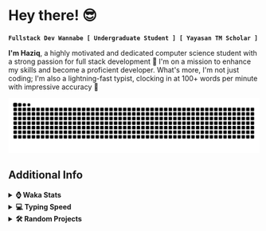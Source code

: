 # Hey there! 😎

**`Fullstack Dev Wannabe [ Undergraduate Student ] [ Yayasan TM Scholar ]`**

**I'm Haziq**, a highly motivated and dedicated computer science student with a strong passion for full stack development 🚀 I'm on a mission to enhance my skills and become a proficient developer. What's more, I'm not just coding; I'm also a lightning-fast typist, clocking in at 100+ words per minute with impressive accuracy 💨

<!--[![LinkedIn](https://custom-icon-badges.demolab.com/badge/LinkedIn-0077B5?style=for-the-badge&logo=linkedin&logoColor=white)](https://www.linkedin.com/in/HaziqKhairi/)-->
<!--[![Email](https://custom-icon-badges.demolab.com/badge/Email-8B0000?style=for-the-badge&logo=mail&logoColor=white)](mailto:ihaziqkhairi@gmail.com)-->
<!--[![LeetCode](https://img.shields.io/badge/LeetCode-000000?style=for-the-badge&logo=LeetCode&logoColor=#d16c0)](https://leetcode.com/Kyziq/)-->

<picture>
  <source media="(prefers-color-scheme: dark)" srcset="https://github.com/Kyziq/Kyziq/blob/output/github-contribution-grid-snake-dark.svg" />
  <source media="(prefers-color-scheme: light)" srcset="https://github.com/Kyziq/Kyziq/blob/output/github-contribution-grid-snake.svg" />
  <img alt="Snake Contribution GIF" src="https://github.com/Kyziq/Kyziq/blob/output/github-contribution-grid-snake.svg" />
</picture>

<!--
<h2 align="left">Languages & Tools</h2>
<div>
	<img alt="Java" src="https://img.shields.io/badge/java-%23ED8B00.svg?style=for-the-badge&logo=openjdk&logoColor=white">
	<img alt="TypeScript" src="https://img.shields.io/badge/typescript-%23007ACC.svg?style=for-the-badge&logo=typescript&logoColor=white" />
	<img alt="JavaScript" src="https://img.shields.io/badge/JavaScript-F7DF1E?style=for-the-badge&logo=javascript&logoColor=white" />
	<img alt="React Native" src="https://img.shields.io/badge/react_native-%2320232a.svg?style=for-the-badge&logo=react&logoColor=%2361DAFB" />
	<img alt="React.js" src="https://img.shields.io/badge/React-20232A?style=for-the-badge&logo=react&logoColor=white" />
	<img alt="Node.js" src="https://img.shields.io/badge/Node.js-43853D?style=for-the-badge&logo=node.js&logoColor=white" />
	<img alt="C++" src="https://img.shields.io/badge/c++-%2300599C.svg?style=for-the-badge&logo=c%2B%2B&logoColor=white">
	<img alt="HTML5" src="https://img.shields.io/badge/HTML5-F16529?style=for-the-badge&logo=html5&logoColor=white" />
	<img alt="CSS" src="https://img.shields.io/badge/CSS3-1572B6?style=for-the-badge&logo=css3&logoColor=white" />
	<img alt="SQL" src="https://img.shields.io/badge/Sql-018bff?style=for-the-badge&logo=microsoft-access&logoColor=white" />
	<img alt="Hibernate" src="https://img.shields.io/badge/Hibernate-59666C?style=for-the-badge&logo=Hibernate&logoColor=white" />
	<img alt="Bootstrap" src="https://img.shields.io/badge/bootstrap-%23563D7C.svg?style=for-the-badge&logo=bootstrap&logoColor=white">
	<img alt="Chart.js" src="https://img.shields.io/badge/chart.js-F5788D.svg?style=for-the-badge&logo=chart.js&logoColor=white">
	<img alt="Android Studio" src="https://img.shields.io/badge/Android%20Studio-3DDC84.svg?style=for-the-badge&logo=android-studio&logoColor=white">
	<img alt="Git" src="https://img.shields.io/badge/git-%23F05033.svg?style=for-the-badge&logo=git&logoColor=white" />
	<img alt="Mercurial" src="https://img.shields.io/badge/mercurial-999999.svg?style=for-the-badge&logo=mercurial&logoColor=white">
	<img alt="MariaDB" src="https://img.shields.io/badge/MariaDB-003545?style=for-the-badge&logo=mariadb&logoColor=white">
	<img alt="OracleDB" src="https://img.shields.io/badge/Oracle-F80000?style=for-the-badge&logo=oracle&logoColor=white">
	<img alt="MicrosoftSQLServer" src="https://img.shields.io/badge/Microsoft%20SQL%20Server-CC2927?style=for-the-badge&logo=microsoft%20sql%20server&logoColor=white" />
</div>
-->

<h2> Additional Info </h2>

<!--
<details>
<summary><b>:octocat: GitHub Profile Stats</b></summary>
<br/>
<div align="center">
	<img width="400px" src="https://github-readme-stats.vercel.app/api/top-langs/?username=Kyziq&layout=compact&langs_count=12" />
</div>
</details>
-->

<details>
<summary><b>⌚ Waka Stats</b></summary>
<br/>
<!--START_SECTION:waka-->

```txt
From: 10 September 2024 - To: 17 September 2024

Total Time: 0 secs

No activity tracked
```

<!--END_SECTION:waka-->

</details>

<details>
<summary><b>💻 Typing Speed</b></summary>
<br/>
<div align="center">
	<a href="https://monkeytype.com/profile/Kyziq">via MonkeyType</a>, time/words | WPM | accuracy
	<img alt="Typing Speed" src="/img/typing-speed.png" width="70%"/>
</div>
</details>

<details>
<summary><b>🛠️ Random Projects</b></summary>
<br/>
These are just some fun side projects I work on when I have spare time. Since you’re here, feel free to check them out!
<br/><br/>
🔗 [WhatsApp Message Counter](https://kyziq.github.io/whatsapp-message-counter/)
</details>
